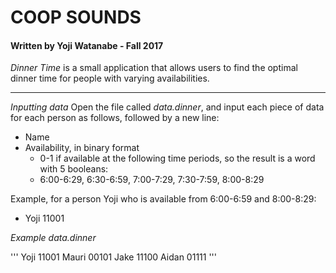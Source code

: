 # COOP SOUNDS
#### Written by Yoji Watanabe - Fall 2017
_Dinner Time_ is a small application that allows users to find the optimal dinner time for people with varying availabilities.
***

*Inputting data*
Open the file called _data.dinner_, and input each piece of data for each person as follows, followed by a new line:
* Name
* Availability, in binary format
	* 0-1 if available at the following time periods, so the result is a word with 5 booleans:
	* 6:00-6:29, 6:30-6:59, 7:00-7:29, 7:30-7:59, 8:00-8:29

Example, for a person Yoji who is available from 6:00-6:59 and 8:00-8:29:
* Yoji 11001

*Example _data.dinner_*

'''
Yoji 11001
Mauri 00101
Jake 11100
Aidan 01111
'''